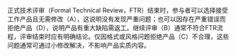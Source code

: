 正式技术评审（Formal Technical Review，FTR）结束时，参与者可以选择接受工作产品且无需修改（A），这说明没有发现严重问题；也可以因存在严重错误而拒绝产品（D），说明产品有重大缺陷需返工。继续评审（B）通常不符合FTR流程，评审结束时应有明确结论。仅因格式或风格问题拒绝产品（C）不合理，这些问题通常可通过小修改解决，不影响产品实质内容。